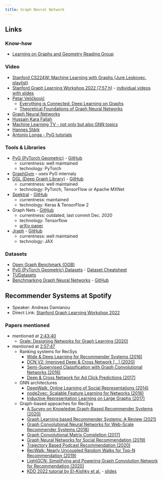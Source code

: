 ```yaml
---
title: Graph Neural Network
---
```


## Links

### Know-how
- [Learning on Graphs and Geometry Reading Group](https://hannes-stark.com/logag-reading-group)

### Video
- [Stanford CS224W: Machine Learning with Graphs (Jure Leskovec, playlist)](https://www.youtube.com/watch?v=JAB_plj2rbA&list=PLoROMvodv4rPLKxIpqhjhPgdQy7imNkDn)
- [Stanford Graph Learning Workshop 2022 (7:57 h)](https://www.youtube.com/watch?v=GYW286H3SKw) - [individual videos with slides](http://snap.stanford.edu/graphlearning-workshop-2022/)
- [Petar Veličković](https://www.youtube.com/channel/UC9bkKi8Us7yevvP1KIBQHog/videos)
  - [Everything is Connected: Deep Learning on Graphs](https://www.youtube.com/watch?v=5h6MbQ_65-o)
  - [Theoretical Foundations of Graph Neural Networks](https://www.youtube.com/watch?v=uF53xsT7mjc)
- [Graph Neural Networks](https://www.youtube.com/playlist?list=PLSgGvve8UweGx4_6hhrF3n4wpHf_RV76_)
- [Hussain Kara Fallah](https://www.youtube.com/channel/UCyRGTzxD6Pa4cJOfHmvklQA/videos)
- [Machine Learning TV - not only but also GNN topics](https://www.youtube.com/c/MachineLearningTV/videos)
- [Hannes Stärk](https://www.youtube.com/channel/UC4uWMmEGc5EZVn5pAox-iww/videos)
- [Antonio Longa - PyG tutorials](https://www.youtube.com/user/94longa2112/videos)

### Tools & Libraries
- [PyG (PyTorch Geometric)](https://pytorch-geometric.readthedocs.io/en/latest/) - [GitHub](https://github.com/pyg-team/pytorch_geometric)
  - currentness: well maintained
  - technology: PyTorch
- [GraphGym](https://github.com/snap-stanford/GraphGym) - uses PyG internaly
- [DGL (Deep Graph Library)](https://www.dgl.ai/) - [GitHub](https://github.com/dmlc/dgl/)
  - currentness: well maintained
  - technology: PyTorch, TensorFlow or Apache MXNet
- [Spektral](https://graphneural.network/) - [GitHub](https://github.com/danielegrattarola/spektral/)
  - currentness: maintained
  - technology: Keras & TensorFlow 2
- Graph Nets - [GitHub](https://github.com/deepmind/graph_nets)
  - currentness: outdated, last commit Dec. 2020
  - technology: Tensorflow
  - [arXiv paper](https://arxiv.org/abs/1806.01261)
- [Jraph](https://jraph.readthedocs.io/en/latest/) - [GitHub](https://github.com/deepmind/jraph)
  - currentness: well maintained
  - technology: JAX

### Datasets
- [Open Graph Benchmark (OGB)](https://ogb.stanford.edu/)
- [PyG (PyTorch Geometric) Datasets](https://pytorch-geometric.readthedocs.io/en/latest/modules/datasets.html?highlight=datasets) -
  [Dataset Cheatsheet](https://pytorch-geometric.readthedocs.io/en/latest/notes/data_cheatsheet.html#)
- [TUDatasets](https://chrsmrrs.github.io/datasets/)
- [Benchmarking Graph Neural Networks](https://graphdeeplearning.github.io/post/benchmarking-gnns/) - [GitHub](https://github.com/graphdeeplearning/benchmarking-gnns)

## Recommender Systems at Spotify
- Speaker: Andreas Damianou
- Direct Link: [Stanford Graph Learning Workshop 2022](https://www.youtube.com/watch?v=GYW286H3SKw&t=9537s)

### Papers mentioned
- mentioned at [2:43:40](https://youtu.be/GYW286H3SKw?t=9820)
  - [Grale: Designing Networks for Graph Learning (2020)](https://arxiv.org/pdf/2007.12002.pdf)
- mentioned at [2:57:47](https://youtu.be/GYW286H3SKw?t=10667)
  - Ranking systems for RecSys
    - [Wide & Deep Learning for Recommender Systems (2016)](https://arxiv.org/pdf/1606.07792.pdf)
    - [DCN V2: Improved Deep & Cross Network [...] (2020)](https://arxiv.org/pdf/2008.13535.pdf)
    - [Semi-Supervised Classification with Graph Convolutional Networks (2016)](https://arxiv.org/pdf/1609.02907.pdf)
    - [Deep & Cross Network for Ad Click Predictions (2017)](https://arxiv.org/pdf/1708.05123.pdf)
  - GNN architectures
    - [DeepWalk: Online Learning of Social Representations (2014)](https://arxiv.org/pdf/1403.6652.pdf)
    - [node2vec: Scalable Feature Learning for Networks (2016)](https://arxiv.org/pdf/1607.00653.pdf)
    - [Inductive Representation Learning on Large Graphs (2017)](https://arxiv.org/pdf/1706.02216.pdf)
  - Graph-based appoaches for RecSys
    - [A Survey on Knowledge Graph-Based Recommender Systems (2020)](https://arxiv.org/pdf/2003.00911.pdf)
    - [Graph Learning based Recommender Systems: A Review (2021)](https://arxiv.org/pdf/2105.06339.pdf)
    - [Graph Convolutional Neural Networks for Web-Scale Recommender Systems (2018)](https://arxiv.org/pdf/1806.01973.pdf)
    - [Graph Convolutional Matrix Completion (2017)](https://arxiv.org/pdf/1706.02263.pdf)
    - [Graph Neural Networks for Social Recommendation (2019)](https://arxiv.org/pdf/1902.07243.pdf)
    - [Trajectory Based Podcast Recommendation (2020)](https://arxiv.org/pdf/2009.03859.pdf)
    - [RecWalk: Nearly Uncoupled Random Walks for Top-N Recommendation (2019)](https://dl.acm.org/doi/pdf/10.1145/3289600.3291016)
    - [LightGCN: Simplifying and Powering Graph Convolution Network for Recommendation (2020)](https://arxiv.org/pdf/2002.02126.pdf)
    - [KDD 2022 tutorial by El-Kishky et al.](https://ahelk.github.io/talks/kdd22.html) -
    [slides](https://ahelk.github.io/talks/kdd22/kdd_talk.pdf)
